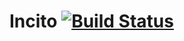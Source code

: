 # Incito [![Build Status](https://travis-ci.org/shopgun/incito-browser.svg?branch=develop)](https://travis-ci.org/shopgun/incito-browser)
